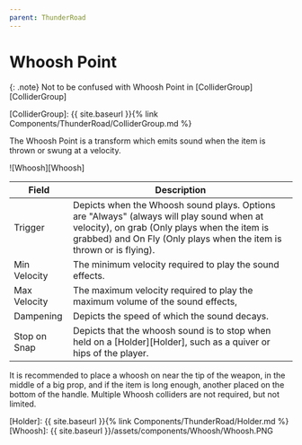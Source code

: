 ```yaml
---
parent: ThunderRoad
---
```

# Whoosh Point

{: .note}
Not to be confused with Whoosh Point in [ColliderGroup][ColliderGroup]

[ColliderGroup]: {{ site.baseurl }}{% link Components/ThunderRoad/ColliderGroup.md %}


The Whoosh Point is a transform which emits sound when the item is thrown or swung at a velocity. 

![Whoosh][Whoosh]

| Field                       | Description
| ---                         | ---
| Trigger                     | Depicts when the Whoosh sound plays. Options are "Always" (always will play sound when at velocity), on grab (Only plays when the item is grabbed) and On Fly (Only plays when the item is thrown or is flying).
| Min Velocity                | The minimum velocity required to play the sound effects.
| Max Velocity                | The maximum velocity required to play the maximum volume of the sound effects,
| Dampening                   | Depicts the speed of which the sound decays.
| Stop on Snap                | Depicts that the whoosh sound is to stop when held on a [Holder][Holder], such as a quiver or hips of the player.

It is recommended to place a whoosh on near the tip of the weapon, in the middle of a big prop, and if the item is long enough, another placed on the bottom of the handle. Multiple Whoosh colliders are not required, but not limited.


[Holder]: {{ site.baseurl }}{% link Components/ThunderRoad/Holder.md %}
[Whoosh]: {{ site.baseurl }}/assets/components/Whoosh/Whoosh.PNG